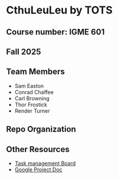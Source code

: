 # **CthuLeuLeu** by TOTS
## Course number: IGME 601
## Fall 2025

## Team Members
- Sam Easton
- Conrad Chaffee
- Carl Browning
- Thor Frostick
- Render Turner

## Repo Organization


## Other Resources
- [Task management Board](https://igme-601-tots.atlassian.net/jira/software/projects/SCRUM/boards/1)
- [Google Project Doc](https://docs.google.com/document/d/1Qaj0X636ghlxQ_Nc5b8T3fti_ouPssTbR4UeZjSZS4M/edit?tab=t.0)
